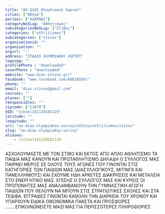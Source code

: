 ```yaml
---
title: "ΑΟ ΔΙΑΣ Ολυμπιακού Χωριού"
cities: ["Αθήνα"]
perioxi: ["ΑΧΑΡΝΑΙ"]
categoryNoSLug: "Αθλητισμός"
subcategoriesNoSLug: ["Στίβος"]
categories: ["athlitismos"]
subcategories: ["stivos"]
organisationid: ""
organisation: ""
orgurl: "-"
address: "ΣΤΑΔΙΟ ΟΛΥΜΠΙΑΚΟΥ ΧΩΡΙΟΥ"
logoimg: ""
profilePhoto : "downloaded"
coverPhoto : "downloaded"
website: "www.dias-stivos.gr/"
facebook: "www.facebook.com/AODIASOX/"
phone: ""
email: "dias.stivos@gmail.com"
courses: ""
places: [""]
rensponsibles: ""
zipcode: ["13679"]
UID: "school181120181129"
latitude: ""
longitude: ""
url: "ao-dias-olympiakoy-xorioy/athina/athlitismos/stivos"
slug: "ao-dias-olympiakoy-xorioy"
aliases:
    - /school181120181129
---
```





ΑΣΧΟΛΟΥΜΑΣΤΕ ΜΕ ΤΟΝ ΣΤΙΒΟ ΚΑΙ ΕΚΤΟΣ ΑΠΟ ΑΠΛΟ ΑΘΛΗΤΙΣΜΟ ΤΑ ΠΑΙΔΙΑ ΜΑΣ ΚΑΝΟΥΝ ΚΑΙ ΠΡΩΤΑΘΛΗΤΙΣΜΟ ΔΗΛΑΔΗ Ο ΣΥΛΛΟΓΟΣ ΜΑΣ ΠΑΙΡΝΕΙ ΜΕΡΟΣ ΣΕ ΟΛΟΥΣ ΤΟΥΣ ΑΓΩΝΕΣ ΠΟΥ ΓΙΝΟΝΤΑΙ ΣΤΙΣ ΚΑΤΗΓΟΡΙΕΣ ΤΩΝ ΠΑΙΔΙΩΝ ΜΑΣ (ΔΙΑΣΥΛΛΟΓΙΚΟΥΣ, ΜΙΤΙΝΓΚ ΚΑΙ ΠΑΝΕΛΛΗΝΙΟΥΣ) ΚΑΙ ΕΧΟΥΜΕ ΗΔΗ ΑΡΚΕΤΕΣ ΔΙΑΚΡΗΣΕΙΣ ΚΑΙ ΜΕΤΑΛΕΙΑ ΣΤΟ ΕΝΕΡΓΗΤΙΚΟ ΜΑΣ. ΕΠΙΣΗΣ Ο ΣΥΛΛΟΓΟΣ ΜΑΣ ΚΑΙ ΚΥΡΙΟΣ ΟΙ ΠΡΟΠΟΝΗΤΕΣ ΜΑΣ ΑΝΑΛΑΜΒΑΝΟΥΝ ΤΗΝ ΓΥΜΝΑΣΤΙΚΗ ΑΓΩΓΗ ΠΑΙΔΙΩΝ ΠΟΥ ΘΕΛΟΥΝ ΝΑ ΜΠΟΥΝ ΣΤΙΣ ΣΤΡΑΤΙΩΤΙΚΕΣ ΣΧΟΛΕΣ ΚΑΙ ΣΤΑ ΤΕΦΦΑ. ΕΓΓΡΑΦΕΣ ΓΙΝΟΝΤΑΙ ΚΑΘΟΛΗ ΤΗΝ ΔΙΑΡΚΕΙΑ ΤΟΥ ΧΡΟΝΟΥ ΚΑΙ ΥΠΑΡΧΟΥΝ ΕΙΔΙΚΑ ΟΙΚΟΝΟΜΙΚΑ ΠΑΚΕΤΑ ΚΑΙ ΠΡΟΣΦΟΡΕΣ ........ΕΠΙΚΟΙΝΩΝΕΙΣΤΕ ΜΑΖΙ ΜΑΣ ΓΙΑ ΠΕΡΙΣΣΟΤΕΡΕΣ ΠΛΗΡΟΦΟΡΙΕΣ